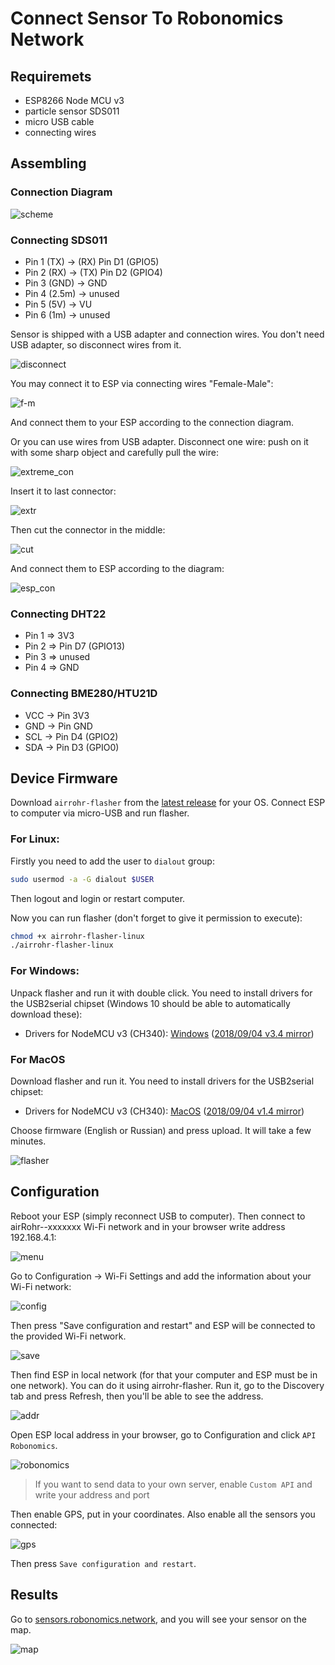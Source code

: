 # Connect Sensor To Robonomics Network
## Requiremets
* ESP8266 Node MCU v3
* particle sensor SDS011
* micro USB cable
* connecting wires

## Assembling
### Connection Diagram

![scheme](./images/sensors-connectivity/schema.jpg)

### Connecting SDS011

* Pin 1 (TX) -> (RX) Pin D1 (GPIO5)
* Pin 2 (RX) -> (TX) Pin D2 (GPIO4)
* Pin 3 (GND) -> GND
* Pin 4 (2.5m) -> unused
* Pin 5 (5V) -> VU
* Pin 6 (1m) -> unused

Sensor is shipped with a USB adapter and connection wires. You don't need USB adapter, so disconnect wires from it.

![disconnect](./images/sensors-connectivity/2_assembly_usb.jpg)

You may connect it to ESP via connecting wires "Female-Male":

![f-m](./images/sensors-connectivity/3_conn.jpg)

And connect them to your ESP according to the connection diagram.

Or you can use wires from USB adapter. Disconnect one wire: push on it with some sharp object and carefully pull the wire:

![extreme_con](./images/sensors-connectivity/4_assembly_wires.jpg)

Insert it to last connector:

![extr](./images/sensors-connectivity/5_wires1.jpg)

Then cut the connector in the middle:

![cut](./images/sensors-connectivity/6_assembly_wires2.jpg)

And connect them to ESP according to the diagram:

![esp_con](./images/sensors-connectivity/6_esp_con.jpg)

### Connecting DHT22


* Pin 1 => 3V3
* Pin 2 => Pin D7 (GPIO13)
* Pin 3 => unused
* Pin 4 => GND

### Connecting BME280/HTU21D

* VCC -> Pin 3V3
* GND -> Pin GND
* SCL -> Pin D4 (GPIO2)
* SDA -> Pin D3 (GPIO0)


## Device Firmware
Download `airrohr-flasher` from the [latest release](https://github.com/airalab/sensors-connectivity/releases) for your OS. 
Connect ESP to computer via micro-USB and run flasher. 

### For Linux:
Firstly you need to add the user to `dialout` group:
```bash
sudo usermod -a -G dialout $USER
```
Then logout and login or restart computer.

Now you can run flasher (don't forget to give it permission to execute):
```bash
chmod +x airrohr-flasher-linux
./airrohr-flasher-linux
```

### For Windows:
Unpack flasher and run it with double click.
You need to install drivers for the USB2serial chipset (Windows 10 should be able to automatically download these):

* Drivers for NodeMCU v3 (CH340): [Windows](http://www.wch.cn/downloads/file/5.html) ([2018/09/04 v3.4 mirror](https://d.inf.re/luftdaten/CH341SER.ZIP))


### For MacOS
Download flasher and run it.
You need to install drivers for the USB2serial chipset: 
* Drivers for NodeMCU v3 (CH340): [MacOS](http://www.wch.cn/downloads/file/178.html) ([2018/09/04 v1.4 mirror](https://d.inf.re/luftdaten/CH341SER_MAC.ZIP))


Choose firmware (English or Russian) and press upload. It will take a few minutes.

![flasher](./images/sensors-connectivity/7_flasher.jpg)


## Configuration
Reboot your ESP (simply reconnect USB to computer).
Then connect to airRohr--xxxxxxx Wi-Fi network and in your browser write address 192.168.4.1:

![menu](./images/sensors-connectivity/8_menu1.jpg)

Go to Configuration -> Wi-Fi Settings and add the information about your Wi-Fi network:

![config](./images/sensors-connectivity/9_W-fi.jpg)

Then press "Save configuration and restart" and ESP will be connected to the provided Wi-Fi network.

![save](./images/sensors-connectivity/10_save.jpg)


Then find ESP in local network (for that your computer and ESP must be in one network). You can do it using airrohr-flasher. Run it, go to the Discovery tab and press Refresh, then you'll be able to see the address.

![addr](./images/sensors-connectivity/11_flaser2.jpg)



Open ESP local address in your browser, go to Configuration and click `API Robonomics`. 

![robonomics](./images/sensors-connectivity/12_APIrobonomics.jpg)

> If you want to send data to your own server, enable `Custom API` and write your address and port 

Then enable GPS, put in your coordinates. Also enable all the sensors you connected:

![gps](./images/sensors-connectivity/13_gps.jpg)

Then press `Save configuration and restart`.



## Results
Go to [sensors.robonomics.network](https://sensors.robonomics.network/#/), and you will see your sensor on the map.

![map](./images/sensors-connectivity/14_map.jpg)

